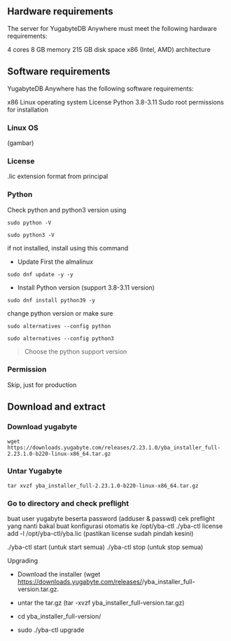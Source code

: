 ## Hardware requirements
The server for YugabyteDB Anywhere must meet the following hardware requirements:

4 cores
8 GB memory
215 GB disk space
x86 (Intel, AMD) architecture


## Software requirements
YugabyteDB Anywhere has the following software requirements:

x86 Linux operating system
License
Python 3.8-3.11
Sudo root permissions for installation

### Linux OS

(gambar)

### License

.lic extension format from principal

### Python

Check python and python3 version using
```
sudo python -V
```
```
sudo python3 -V
```

if not installed, install using this command

- Update First the almalinux
```
sudo dnf update -y -y
```
- Install Python version (support 3.8-3.11 version)
```
sudo dnf install python39 -y
```
change python version or make sure
```
sudo alternatives --config python
```
```
sudo alternatives --config python3
```
> Choose the python support version

### Permission

Skip, just for production


## Download and extract

### Download yugabyte
```
wget https://downloads.yugabyte.com/releases/2.23.1.0/yba_installer_full-2.23.1.0-b220-linux-x86_64.tar.gz
```

### Untar Yugabyte
```
tar xvzf yba_installer_full-2.23.1.0-b220-linux-x86_64.tar.gz
```

### Go to directory and check preflight


buat user yugabyte beserta password (adduser & passwd)
cek preflight yang nanti bakal buat konfigurasi otomatis ke /opt/yba-ctl
./yba-ctl license add -l /opt/yba-ctl/yba.lic (pastikan license sudah pindah kesini)



./yba-ctl start (untuk start semua)
./yba-ctl stop (untuk stop semua)


Upgrading
- Download the installer (wget https://downloads.yugabyte.com/releases/<version>/yba_installer_full-version.tar.gz.
- untar the tar.gz (tar -xvzf yba_installer_full-version.tar.gz)
- cd yba_installer_full-version/

- sudo ./yba-ctl upgrade
